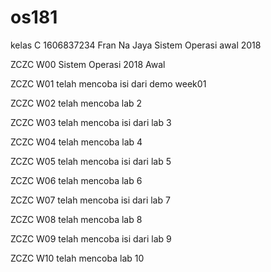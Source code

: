 # os181

kelas C 1606837234 Fran Na Jaya Sistem Operasi awal 2018

ZCZC W00 Sistem Operasi 2018 Awal

ZCZC W01 telah mencoba isi dari demo week01

ZCZC W02 telah mencoba lab 2

ZCZC W03 telah mencoba isi dari lab 3

ZCZC W04 telah mencoba lab 4

ZCZC W05 telah mencoba isi dari lab 5

ZCZC W06 telah mencoba lab 6

ZCZC W07 telah mencoba isi dari lab 7

ZCZC W08 telah mencoba lab 8

ZCZC W09 telah mencoba isi dari lab 9

ZCZC W10 telah mencoba lab 10
